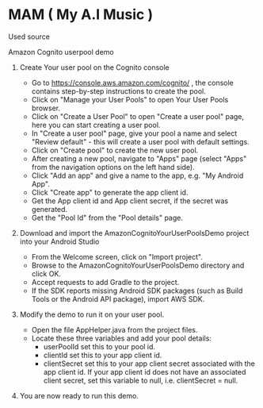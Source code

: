 MAM ( My A.I Music )
======================================

Used source 

Amazon Cognito userpool demo 

1. Create Your user pool on the Cognito console
   - Go to https://console.aws.amazon.com/cognito/ , the console contains step-by-step instructions to create the pool.
   - Click on "Manage your User Pools" to open Your User Pools browser.
   - Click on "Create a User Pool" to open "Create a user pool" page, here you can start creating a user pool.
   - In "Create a user pool" page, give your pool a name and select "Review default" - this will create a user pool with default settings.
   - Click on "Create pool" to create the new user pool.
   - After creating a new pool, navigate to "Apps" page (select "Apps" from the navigation options on the left hand side).
   - Click "Add an app" and give a name to the app, e.g. "My Android App".
   - Click "Create app" to generate the app client id.
   - Get the App client id and App client secret, if the secret was generated.
   - Get the "Pool Id" from the "Pool details" page.

2. Download and import the AmazonCognitoYourUserPoolsDemo project into your Android Studio
   - From the Welcome screen, click on "Import project".
   - Browse to the AmazonCognitoYourUserPoolsDemo directory and click OK.
   - Accept requests to add Gradle to the project.
   - If the SDK reports missing Android SDK packages (such as Build Tools or the Android API package), import AWS SDK.
      
3. Modify the demo to run it on your user pool.
   - Open the file AppHelper.java from the project files.
   - Locate these three variables and add your pool details: 
      * userPoolId set this to your pool id.
      * clientId set this to your app client id.
      * clientSecret set this to your app client secret associated with the app client id. If your app client id does not have an associated client secret, set this variable to null, i.e. clientSecret = null.

4. You are now ready to run this demo.

